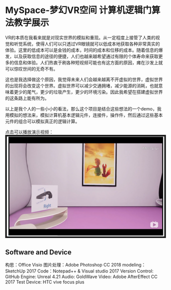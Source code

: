 # MySpace-梦幻VR空间 计算机逻辑门算法教学展示

VR的本质在我看来就是对现实世界的模拟和重现。从一定程度上接管了人类的视觉和听觉系统，使得人们可以只透过VR眼镜就可以低成本地获取各种非常真实的体验。这里的低成本可以是金钱的成本，时间的成本和位移的成本。随着信息的爆发，以及获取信息的途径的便捷，人们也越来越希望通过有限的个体寿命来获取更多的信息和体验。人们热衷于刷各种短视频可能也有这方面的原因，瘫在沙发上就可以惊叹世间的无奇不有。

这也是我选择做这个原因，我觉得未来人们会越来越离不开虚拟的世界，虚拟世界的出现将会改变这个世界。虚拟世界可以减少交通拥堵，减少能源的消耗，也就意味着更少的尾气，更少的垃圾产生，更少的环境污染。因此我希望在搭建虚拟世界的这条路上能有所为。

以上是我个人的一些小小的看法，那么这个项目是结合这些想法的一个demo，我用模拟的想法来，模拟计算机基本逻辑元件，连接件，操作件，然后通过这些基本元件的组合可以模拟真正的逻辑计算。

点击可以播放演示视频：
<a href="https://www.bilibili.com/video/av57123286"><img src="https://github.com/DreamingPoet/MySpace/blob/master/README_img/looks_11.JPG" alt="bilibili" border="5" /></a>

## Software and Device

构思：Office Visio
图片处理：Adobe Photoshop CC 2018
modeling：SketchUp 2017
Code：Notepad++ & Visual studio 2017
Version Control: GitHub
Engine: Unreal 4.21
Audio: GoldWave
Video: Adobe AfterEffect CC 2017
Test Device: HTC vive focus plus













